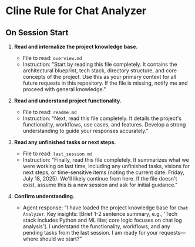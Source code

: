 # Cline Rule for Chat Analyzer

## On Session Start

1. **Read and internalize the project knowledge base.**
   - File to read: `overview.md`
   - Instruction: "Start by reading this file completely. It contains the architectural blueprint, tech stack, directory structure, and core concepts of the project. Use this as your primary context for all future requests in this repository. If the file is missing, notify me and proceed with general knowledge."

2. **Read and understand project functionality.**
   - File to read: `readme.md`
   - Instruction: "Next, read this file completely. It details the project's functionality, workflows, use cases, and features. Develop a strong understanding to guide your responses accurately."

3. **Read any unfinished tasks or next steps.**
   - File to read: `last_session.md`
   - Instruction: "Finally, read this file completely. It summarizes what we were working on last time, including any unfinished tasks, visions for next steps, or time-sensitive items (noting the current date: Friday, July 18, 2025). We'll likely continue from here. If the file doesn't exist, assume this is a new session and ask for initial guidance."

4. **Confirm understanding.**
   - Agent response: "I have loaded the project knowledge base for `Chat Analyzer`. Key insights: [Brief 1-2 sentence summary, e.g., 'Tech stack includes Python and ML libs; core logic focuses on chat log analysis']. I understand the functionality, workflows, and any pending tasks from the last session. I am ready for your requests—where should we start?"